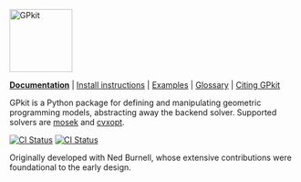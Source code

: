 [<img src="http://gpkit.rtfd.org/en/latest/_images/gplogo.png" width=110 alt="GPkit" />](http://gpkit.readthedocs.org/)

**[Documentation](http://gpkit.readthedocs.org/)** | [Install instructions](http://gpkit.readthedocs.org/en/latest/installation.html) | [Examples](http://gpkit.readthedocs.org/en/latest/examples.html) | [Glossary](https://gpkit.readthedocs.io/en/latest/autodoc/gpkit.html) | [Citing GPkit](http://gpkit.readthedocs.org/en/latest/citinggpkit.html)

GPkit is a Python package for defining and manipulating
geometric programming models,
abstracting away the backend solver.
Supported solvers are
[mosek](http://mosek.com)
and [cvxopt](http://cvxopt.org/).

[![CI Status](https://github.com/whoburg/gpkit/actions/workflows/tests.yml/badge.svg)](https://github.com/whoburg/gpkit/actions/workflows/tests.yml)
[![CI Status](https://github.com/whoburg/gpkit/actions/workflows/lint.yml/badge.svg)](https://github.com/whoburg/gpkit/actions/workflows/lint.yml)

Originally developed with Ned Burnell, whose extensive contributions were foundational to the early design.
